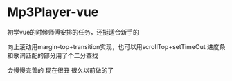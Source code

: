 # Mp3Player-vue
初学vue的时候师傅安排的任务，还挺适合新手的

向上滚动用margin-top+transition实现，也可以用scrollTop+setTimeOut
进度条和歌词匹配的部分用了个二分查找

会慢慢完善的 现在很丑 很久以前做的了
